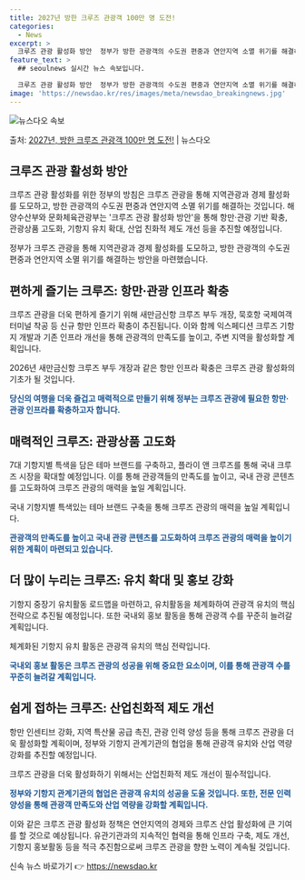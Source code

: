 ```yaml
---
title: 2027년 방한 크루즈 관광객 100만 명 도전!
categories:
  - News
excerpt: >
  크루즈 관광 활성화 방안  정부가 방한 관광객의 수도권 편중과 연안지역 소멸 위기를 해결하는 방안으로 크루즈…
feature_text: >
  ## seoulnews 실시간 뉴스 속보입니다.

  크루즈 관광 활성화 방안  정부가 방한 관광객의 수도권 편중과 연안지역 소멸 위기를 해결하는 방안으로 크루즈…
image: 'https://newsdao.kr/res/images/meta/newsdao_breakingnews.jpg'
---
```


![뉴스다오 속보](https://newsdao.kr/res/images/meta/newsdao_breakingnews.jpg)

<p>출처: <a href="https://newsdao.kr/4276" rel="dofollow">2027년, 방한 크루즈 관광객 100만 명 도전!</a> | 뉴스다오</p>

<h2 data-ke-size="size26">크루즈 관광 활성화 방안</h2>
크루즈 관광 활성화를 위한 정부의 방침은 크루즈 관광을 통해 지역관광과 경제 활성화를 도모하고, 방한 관광객의 수도권 편중과 연안지역 소멸 위기를 해결하는 것입니다. 해양수산부와 문화체육관광부는 '크루즈 관광 활성화 방안'을 통해 항만·관광 기반 확충, 관광상품 고도화, 기항지 유치 확대, 산업 친화적 제도 개선 등을 추진할 예정입니다.

<p data-ke-size="size16">정부가 크루즈 관광을 통해 지역관광과 경제 활성화를 도모하고, 방한 관광객의 수도권 편중과 연안지역 소멸 위기를 해결하는 방안을 마련했습니다.</p> 

<h2 data-ke-size="size26">편하게 즐기는 크루즈: 항만·관광 인프라 확충</h2>
크루즈 관광을 더욱 편하게 즐기기 위해 새만금신항 크루즈 부두 개장, 묵호항 국제여객터미널 착공 등 신규 항만 인프라 확충이 추진됩니다. 이와 함께 익스페디션 크루즈 기항지 개발과 기존 인프라 개선을 통해 관광객의 만족도를 높이고, 주변 지역을 활성화할 계획입니다.

<p data-ke-size="size16">2026년 새만금신항 크루즈 부두 개장과 같은 항만 인프라 확충은 크루즈 관광 활성화의 기초가 될 것입니다.</p>
<b><span style="color: #1a5490;">당신의 여행을 더욱 즐겁고 매력적으로 만들기 위해 정부는 크루즈 관광에 필요한 항만·관광 인프라를 확충하고자 합니다.</span></b>

<h2 data-ke-size="size26">매력적인 크루즈: 관광상품 고도화</h2>
7대 기항지별 특색을 담은 테마 브랜드를 구축하고, 플라이 앤 크루즈를 통해 국내 크루즈 시장을 확대할 예정입니다. 이를 통해 관광객들의 만족도를 높이고, 국내 관광 콘텐츠를 고도화하여 크루즈 관광의 매력을 높일 계획입니다.

<p data-ke-size="size16">국내 기항지별 특색있는 테마 브랜드 구축을 통해 크루즈 관광의 매력을 높일 계획입니다.</p>
<b><span style="color: #1a5490;">관광객의 만족도를 높이고 국내 관광 콘텐츠를 고도화하여 크루즈 관광의 매력을 높이기 위한 계획이 마련되고 있습니다.</span></b>

<h2 data-ke-size="size26">더 많이 누리는 크루즈: 유치 확대 및 홍보 강화</h2>
기항지 중장기 유치활동 로드맵을 마련하고, 유치활동을 체계화하여 관광객 유치의 핵심 전략으로 추진될 예정입니다. 또한 국내외 홍보 활동을 통해 관광객 수를 꾸준히 늘려갈 계획입니다.

<p data-ke-size="size16">체계화된 기항지 유치 활동은 관광객 유치의 핵심 전략입니다.</p>
<b><span style="color: #1a5490;">국내외 홍보 활동은 크루즈 관광의 성공을 위해 중요한 요소이며, 이를 통해 관광객 수를 꾸준히 늘려갈 계획입니다.</span></b>

<h2 data-ke-size="size26">쉽게 접하는 크루즈: 산업친화적 제도 개선</h2>
항만 인센티브 강화, 지역 특산물 공급 촉진, 관광 인력 양성 등을 통해 크루즈 관광을 더욱 활성화할 계획이며, 정부와 기항지 관계기관의 협업을 통해 관광객 유치와 산업 역량 강화를 추진할 예정입니다.

<p data-ke-size="size16">크루즈 관광을 더욱 활성화하기 위해서는 산업친화적 제도 개선이 필수적입니다.</p>
<b><span style="color: #1a5490;">정부와 기항지 관계기관의 협업은 관광객 유치의 성공을 도울 것입니다. 또한, 전문 인력 양성을 통해 관광객 만족도와 산업 역량을 강화할 계획입니다.</span></b>

이와 같은 크루즈 관광 활성화 정책은 연안지역의 경제와 크루즈 산업 활성화에 큰 기여를 할 것으로 예상됩니다. 유관기관과의 지속적인 협력을 통해 인프라 구축, 제도 개선, 기항지 홍보활동 등을 적극 추진함으로써 크루즈 관광을 향한 노력이 계속될 것입니다. 

신속 뉴스 바로가기 👉 <a href="https://newsdao.kr" rel="dofollow">https://newsdao.kr</a>


